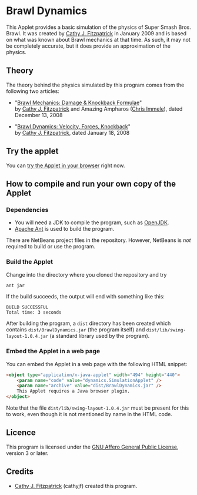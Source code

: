 # Brawl Dynamics

This Applet provides a basic simulation of the physics of Super Smash Bros.
Brawl. It was created by [Cathy J. Fitzpatrick][cathyjf] in January 2009 and is
based on what was known about Brawl mechanics at that time. As such, it may
not be completely accurate, but it does provide an approximation of the physics.

## Theory

The theory behind the physics simulated by this program comes from the
following two articles:

+ "[Brawl Mechanics: Damage & Knockback Formulae][brawl-mechanics]"<br />
  by [Cathy J. Fitzpatrick][cathyjf] and Amazing Ampharos ([Chris Immele][AA]),
  dated December 13, 2008

+ "[Brawl Dynamics: Velocity, Forces, Knockback][brawl-dynamics]"<br />
  by [Cathy J. Fitzpatrick][cathyjf], dated January 18, 2008

## Try the applet

You can [try the Applet in your browser][applet] right now.

## How to compile and run your own copy of the Applet

### Dependencies

+ You will need a JDK to compile the program, such as [OpenJDK][].
+ [Apache Ant][] is used to build the program.

There are NetBeans project files in the repository. However, NetBeans is _not_
required to build or use the program.

### Build the Applet

Change into the directory where you cloned the repository and try

```bash
ant jar
```

If the build succeeds, the output will end with something like this:

```
BUILD SUCCESSFUL
Total time: 3 seconds
```

After building the program, a `dist` directory has been created which contains
`dist/BrawlDynamics.jar` (the program itself) and
`dist/lib/swing-layout-1.0.4.jar` (a standard library used by the program).

### Embed the Applet in a web page

You can embed the Applet in a web page with the following HTML snippet:

```html
<object type="application/x-java-applet" width="494" height="440">
    <param name="code" value="dynamics.SimulationApplet" />
    <param name="archive" value="dist/BrawlDynamics.jar" />
    This Applet requires a Java browser plugin.
</object>
```

Note that the file `dist/lib/swing-layout-1.0.4.jar` must be present for this
to work, even though it is not mentioned by name in the HTML code.

## Licence

This program is licensed under the [GNU Affero General Public License][agpl3],
version 3 or later.

## Credits

+ [Cathy J. Fitzpatrick][cathyjf] (cathyjf) created this program.

[brawl-mechanics]: https://cathyjf.com/brawl/brawl-mechanics-2008-12-13.pdf
[brawl-dynamics]: https://cathyjf.com/brawl/brawl-dynamics-2009-01-18.pdf
[applet]: http://cathyjf.github.com/BrawlDynamics/
[OpenJDK]: http://openjdk.java.net
[Apache Ant]: https://ant.apache.org/
[agpl3]: http://www.fsf.org/licensing/licenses/agpl-3.0.html
[cathyjf]: https://cathyjf.com
[AA]: http://www.smashboards.com/member.php?userid=88497
